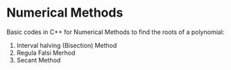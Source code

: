 # Numerical Methods

Basic codes in C++ for Numerical Methods to find the roots of a polynomial:
1. Interval halving (Bisection) Method
2. Regula Falsi Merhod
3. Secant Method
